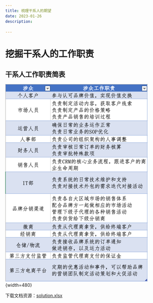 ```yaml
---
title: 梳理干系人的期望
date: 2023-01-26
description: 

---
```


# 挖掘干系人的工作职责

## 干系人工作职责简表

![](images/responsibility-list.png){width=480}



下载文档资源：[solution.xlsx](/docs/public/resources/solution.xlsx)